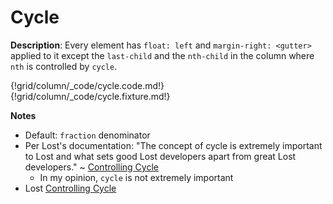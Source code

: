 # Cycle

__Description__: Every element has `float: left` and `margin-right: <gutter>` applied to it except the `last-child` and the `nth-child` in the column where `nth` is controlled by `cycle`.

{!grid/column/_code/cycle.code.md!}
{!grid/column/_code/cycle.fixture.md!}

__Notes__

+ Default: `fraction` denominator
+ Per Lost's documentation: "The concept of cycle is extremely important to Lost and what sets good Lost developers apart from great Lost developers." ~ [Controlling Cycle](http://lostgrid.org/docs.html#controlling-cycle)
    * In my opinion, `cycle` is not extremely important
+ <span class="lost-tag">Lost</span> [Controlling Cycle](http://lostgrid.org/docs.html#controlling-cycle)

<div class="cf"></div>
<div class="end"></div>

